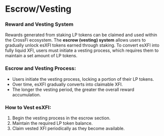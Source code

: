 # Escrow/Vesting

### Reward and Vesting System

Rewards generated from staking LP tokens can be claimed and used within the CrossFi ecosystem. The **escrow (vesting) system** allows users to gradually unlock esXFI tokens earned through staking. To convert esXFI into fully liquid XFI, users must initiate a vesting process, which requires them to maintain a set amount of LP tokens.

### **Escrow and Vesting Process:**

* Users initiate the vesting process, locking a portion of their LP tokens.
* Over time, esXFI gradually converts into claimable XFI.
* The longer the vesting period, the greater the overall reward accumulation.

### **How to Vest esXFI:**

1. Begin the vesting process in the escrow section.
2. Maintain the required LP token balance.
3. Claim vested XFI periodically as they become available.
